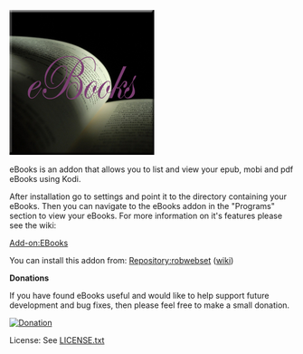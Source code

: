 ![EBooks](icon.png)

eBooks is an addon that allows you to list and view your epub, mobi and pdf eBooks using Kodi.

After installation go to settings and point it to the directory containing your eBooks. Then you can navigate to the eBooks addon in the "Programs" section to view your eBooks. For more information on it's features please see the wiki:

[Add-on:EBooks](http://kodi.wiki/view/Add-on:EBooks)

You can install this addon from: [Repository:robwebset](https://github.com/robwebset/repository.robwebset/blob/master/repos/repository.robwebset/repository.robwebset-1.0.0.zip) ([wiki](http://kodi.wiki/view/Repository:robwebset))

__Donations__

If you have found eBooks useful and would like to help support future development and bug fixes, then please feel free to make a small donation.

[![Donation](https://www.paypalobjects.com/en_GB/i/btn/btn_donate_SM.gif)](https://www.paypal.com/cgi-bin/webscr?cmd=_s-xclick&hosted_button_id=SP2JPL4A6U3CW)

License: See [LICENSE.txt](LICENSE.txt)
